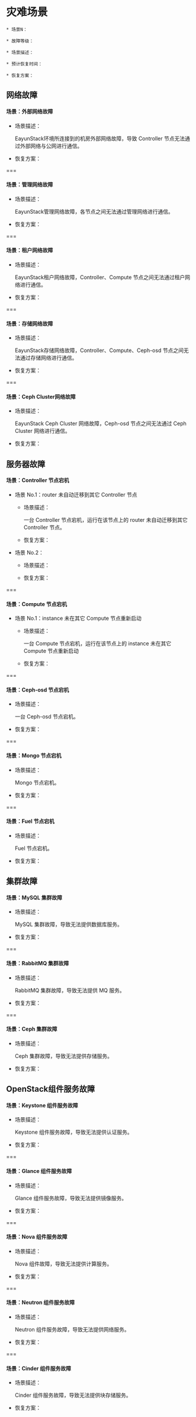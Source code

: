 # 灾难场景

```
* 场景N：

* 故障等级：

* 场景描述：

* 预计恢复时间：

* 恢复方案：
```

## 网络故障

#### 场景：外部网络故障

* 场景描述：

  EayunStack环境所连接到的机房外部网络故障，导致 Controller 节点无法通过外部网络与公网进行通信。

* 恢复方案：

===

#### 场景：管理网络故障

* 场景描述：

  EayunStack管理网络故障，各节点之间无法通过管理网络进行通信。
  
* 恢复方案：

  

===

#### 场景：租户网络故障

* 场景描述：

  EayunStack租户网络故障，Controller、Compute 节点之间无法通过租户网络进行通信。

* 恢复方案：


===

#### 场景：存储网络故障

* 场景描述：

  EayunStack存储网络故障，Controller、Compute、Ceph-osd 节点之间无法通过存储网络进行通信。

* 恢复方案：


===

#### 场景：Ceph Cluster网络故障

* 场景描述：

  EayunStack Ceph Cluster 网络故障，Ceph-osd 节点之间无法通过 Ceph Cluster 网络进行通信。

* 恢复方案：


## 服务器故障

#### 场景：Controller 节点宕机

* 场景 No.1：router 未自动迁移到其它 Controller 节点 

  * 场景描述：
    
    一台 Controller 节点宕机，运行在该节点上的 router 未自动迁移到其它 Controller 节点。

  * 恢复方案：
  
* 场景 No.2：

  * 场景描述：
  
  * 恢复方案：


===

#### 场景：Compute 节点宕机

* 场景 No.1：instance 未在其它 Compute 节点重新启动

  * 场景描述：
    
    一台 Compute 节点宕机，运行在该节点上的 instance 未在其它 Compute 节点重新启动

  * 恢复方案：


===

#### 场景：Ceph-osd 节点宕机

* 场景描述：

  一台 Ceph-osd 节点宕机。

* 恢复方案：


===

#### 场景：Mongo 节点宕机

* 场景描述：

  Mongo 节点宕机。

* 恢复方案：


===

#### 场景：Fuel 节点宕机

* 场景描述：

  Fuel 节点宕机。

* 恢复方案：


## 集群故障

#### 场景：MySQL 集群故障

* 场景描述：

  MySQL 集群故障，导致无法提供数据库服务。

* 恢复方案：


===

#### 场景：RabbitMQ 集群故障

* 场景描述：

  RabbitMQ 集群故障，导致无法提供 MQ 服务。

* 恢复方案：


===

#### 场景：Ceph 集群故障

* 场景描述：

  Ceph 集群故障，导致无法提供存储服务。

* 恢复方案：


## OpenStack组件服务故障

#### 场景：Keystone 组件服务故障

* 场景描述：

  Keystone 组件服务故障，导致无法提供认证服务。

* 恢复方案：


===

#### 场景：Glance 组件服务故障

* 场景描述：

  Glance 组件服务故障，导致无法提供镜像服务。

* 恢复方案：


===

#### 场景：Nova 组件服务故障

* 场景描述：

  Nova 组件故障，导致无法提供计算服务。

* 恢复方案：


===

#### 场景：Neutron 组件服务故障

* 场景描述：

  Neutron 组件服务故障，导致无法提供网络服务。

* 恢复方案：


===

#### 场景：Cinder 组件服务故障

* 场景描述：

  Cinder 组件服务故障，导致无法提供块存储服务。

* 恢复方案：



